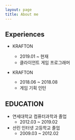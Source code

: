 ```yaml
---
layout: page
title: About me
---
```

## Experiences
- KRAFTON 
	- 2019.01 ~ 현재
	- 클라이언트 게임 프로그래머

- KRAFTON
	- 2018.06 ~ 2018.08
	- 게임 기획 인턴

## EDUCATION
- 연세대학교 컴퓨터과학과 졸업
	- 2012.03 ~ 2019.02
- 선린 인터넷 고등학교 졸업
	- 2009.03 ~ 2012.02